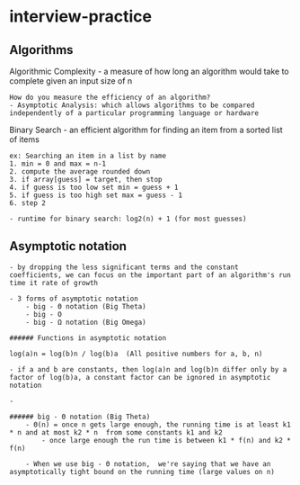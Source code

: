 # interview-practice
 
## Algorithms

Algorithmic Complexity
    - a measure of how long an algorithm would take to complete given an input size of n

    How do you measure the efficiency of an algorithm?
    - Asymptotic Analysis: which allows algorithms to be compared independently of a particular programming language or hardware

Binary Search
    - an efficient algorithm for finding an item from a sorted list of items

    ex: Searching an item in a list by name
    1. min = 0 and max = n-1
    2. compute the average rounded down
    3. if array[guess] = target, then stop
    4. if guess is too low set min = guess + 1
    5. if guess is too high set max = guess - 1
    6. step 2

    - runtime for binary search: log2(n) + 1 (for most guesses)

## Asymptotic notation
    - by dropping the less significant terms and the constant coefficients, we can focus on the important part of an algorithm's run time it rate of growth

    - 3 forms of asymptotic notation
        - big - Θ notation (Big Theta)
        - big - O
        - big - Ω notation (Big Omega)

    ###### Functions in asymptotic notation

    log(a)n = log(b)n / log(b)a  (All positive numbers for a, b, n)

    - if a and b are constants, then log(a)n and log(b)n differ only by a factor of log(b)a, a constant factor can be ignored in asymptotic notation

    - 

    ###### big - Θ notation (Big Theta)
        - Θ(n) = once n gets large enough, the running time is at least k1 * n and at most k2 * n  from some constants k1 and k2
            - once large enough the run time is between k1 * f(n) and k2 * f(n)

        - When we use big - Θ notation,  we're saying that we have an asymptotically tight bound on the running time (large values on n)
